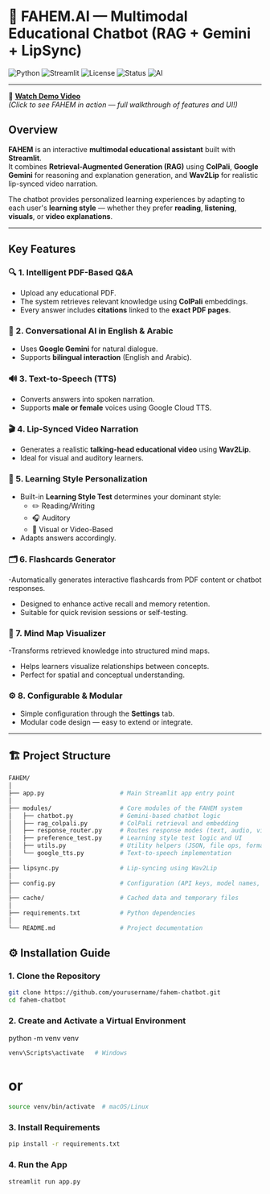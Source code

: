 # 🧠 FAHEM.AI — Multimodal Educational Chatbot (RAG + Gemini + LipSync)

![Python](https://img.shields.io/badge/Python-3.9%2B-blue)
![Streamlit](https://img.shields.io/badge/Streamlit-1.20%2B-red)
![License](https://img.shields.io/badge/License-MIT-green)
![Status](https://img.shields.io/badge/Status-Active-brightgreen)
![AI](https://img.shields.io/badge/Powered_by-Gemini_&_ColPali-purple)

---

🎥 **[Watch Demo Video](https://drive.google.com/file/d/107wF6hW7qxQIVBKk41gxsvWMRNBh5Bxk/view)**  
*(Click to see FAHEM in action — full walkthrough of features and UI!)*

## Overview

**FAHEM** is an interactive **multimodal educational assistant** built with **Streamlit**.  
It combines **Retrieval-Augmented Generation (RAG)** using **ColPali**, **Google Gemini** for reasoning and explanation generation, and **Wav2Lip** for realistic lip-synced video narration.

The chatbot provides personalized learning experiences by adapting to each user's **learning style** — whether they prefer **reading**, **listening**, **visuals**, or **video explanations**.

---

## Key Features

### 🔍 1. Intelligent PDF-Based Q&A
- Upload any educational PDF.
- The system retrieves relevant knowledge using **ColPali** embeddings.
- Every answer includes **citations** linked to the **exact PDF pages**.

### 💬 2. Conversational AI in English & Arabic
- Uses **Google Gemini** for natural dialogue.
- Supports **bilingual interaction** (English and Arabic).

### 🔊 3. Text-to-Speech (TTS)
- Converts answers into spoken narration.
- Supports **male or female** voices using Google Cloud TTS.

### 🎬 4. Lip-Synced Video Narration
- Generates a realistic **talking-head educational video** using **Wav2Lip**.
- Ideal for visual and auditory learners.

### 🧠 5. Learning Style Personalization
- Built-in **Learning Style Test** determines your dominant style:
  - ✏️ Reading/Writing  
  - 🎧 Auditory  
  - 🎥 Visual or Video-Based
- Adapts answers accordingly.

### 🗂️ 6. Flashcards Generator
-Automatically generates interactive flashcards from PDF content or chatbot responses.
- Designed to enhance active recall and memory retention.
- Suitable for quick revision sessions or self-testing.

### 🧩 7. Mind Map Visualizer
-Transforms retrieved knowledge into structured mind maps.
- Helps learners visualize relationships between concepts.
- Perfect for spatial and conceptual understanding.
### ⚙️ 8. Configurable & Modular
- Simple configuration through the **Settings** tab.
- Modular code design — easy to extend or integrate.

---

## 🏗️ Project Structure
```bash
FAHEM/
│
├── app.py                     # Main Streamlit app entry point
│
├── modules/                   # Core modules of the FAHEM system
│   ├── chatbot.py             # Gemini-based chatbot logic
│   ├── rag_colpali.py         # ColPali retrieval and embedding
│   ├── response_router.py     # Routes response modes (text, audio, video)
│   ├── preference_test.py     # Learning style test logic and UI
│   ├── utils.py               # Utility helpers (JSON, file ops, formatting)
│   └── google_tts.py          # Text-to-speech implementation
│
├── lipsync.py                 # Lip-syncing using Wav2Lip
│
├── config.py                  # Configuration (API keys, model names, URLs)
│
├── cache/                     # Cached data and temporary files
│
├── requirements.txt           # Python dependencies
│
└── README.md                  # Project documentation
````

## ⚙️ Installation Guide

### 1. Clone the Repository
```bash
git clone https://github.com/yourusername/fahem-chatbot.git
cd fahem-chatbot
````
### 2. Create and Activate a Virtual Environment
python -m venv venv
```bash
venv\Scripts\activate   # Windows
````
# or
```bash
source venv/bin/activate  # macOS/Linux
````
### 3. Install Requirements
```bash
pip install -r requirements.txt
````
### 4. Run the App
```bash
streamlit run app.py
````


